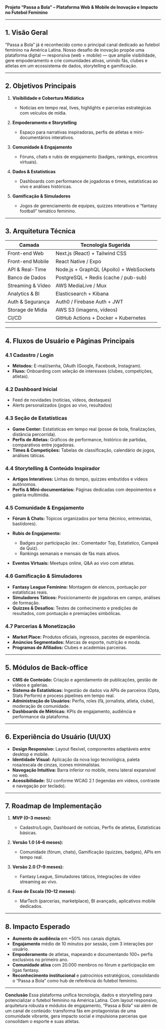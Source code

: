 **Projeto “Passa a Bola” – Plataforma Web & Mobile de Inovação e Impacto no Futebol Feminino**

---

## 1. Visão Geral

“Passa a Bola” já é reconhecido como o principal canal dedicado ao futebol feminino na América Latina. Nosso desafio de inovação propõe uma plataforma digital — responsiva (web + mobile) — que amplie visibilidade, gere empoderamento e crie comunidades ativas, unindo fãs, clubes e atletas em um ecossistema de dados, storytelling e gamificação.

---

## 2. Objetivos Principais

1. **Visibilidade e Cobertura Midiática**

   * Notícias em tempo real, lives, highlights e parcerias estratégicas com veículos de mídia.
2. **Empoderamento e Storytelling**

   * Espaço para narrativas inspiradoras, perfis de atletas e mini-documentários interativos.
3. **Comunidade & Engajamento**

   * Fóruns, chats e rubis de engajamento (badges, rankings, encontros virtuais).
4. **Dados & Estatísticas**

   * Dashboards com performance de jogadoras e times, estatísticas ao vivo e análises históricas.
5. **Gamificação & Simuladores**

   * Jogos de gerenciamento de equipes, quizzes interativos e “fantasy football” temático feminino.

---

## 3. Arquitetura Técnica

| Camada            | Tecnologia Sugerida                     |
| ----------------- | --------------------------------------- |
| Front-end Web     | Next.js (React) + Tailwind CSS          |
| Front-end Mobile  | React Native / Expo                     |
| API & Real-Time   | Node.js + GraphQL (Apollo) + WebSockets |
| Banco de Dados    | PostgreSQL + Redis (cache / pub-sub)    |
| Streaming & Vídeo | AWS MediaLive / Mux                     |
| Analytics & BI    | Elasticsearch + Kibana                  |
| Auth & Segurança  | Auth0 / Firebase Auth + JWT             |
| Storage de Mídia  | AWS S3 (imagens, vídeos)                |
| CI/CD             | GitHub Actions + Docker + Kubernetes    |

---

## 4. Fluxos de Usuário e Páginas Principais

### 4.1 Cadastro / Login

* **Métodos:** E-mail/senha, OAuth (Google, Facebook, Instagram).
* **Fluxo:** Onboarding com seleção de interesses (clubes, competições, atletas).

### 4.2 Dashboard Inicial

* Feed de novidades (notícias, vídeos, destaques)
* Alerts personalizados (jogos ao vivo, resultados)

### 4.3 Seção de Estatísticas

* **Game Center:** Estatísticas em tempo real (posse de bola, finalizações, distância percorrida).
* **Perfis de Atletas:** Gráficos de performance, histórico de partidas, comparativos entre jogadoras.
* **Times & Competições:** Tabelas de classificação, calendário de jogos, análises táticas.

### 4.4 Storytelling & Conteúdo Inspirador

* **Artigos Interativos:** Linhas do tempo, quizzes embutidos e vídeos autônomos.
* **Perfis & Mini-documentários:** Páginas dedicadas com depoimentos e galeria multimídia.

### 4.5 Comunidade & Engajamento

* **Fórum & Chats:** Tópicos organizados por tema (técnico, entrevistas, bastidores).
* **Rubis de Engajamento:**

  * Badges por participação (ex.: Comentador Top, Estatístico, Campeã de Quiz).
  * Rankings semanais e mensais de fãs mais ativos.
* **Eventos Virtuais:** Meetups online, Q\&A ao vivo com atletas.

### 4.6 Gamificação & Simuladores

* **Fantasy League Feminino:** Montagem de elencos, pontuação por estatísticas reais.
* **Simuladores Táticos:** Posicionamento de jogadoras em campo, análises de formação.
* **Quizzes & Desafios:** Testes de conhecimento e predições de resultados, com pontuação e premiações simbólicas.

### 4.7 Parcerias & Monetização

* **Market Place:** Produtos oficiais, ingressos, pacotes de experiência.
* **Anúncios Segmentados:** Marcas de esporte, nutrição e moda.
* **Programas de Afiliados:** Clubes e academias parceiras.

---

## 5. Módulos de Back-office

* **CMS de Conteúdo:** Criação e agendamento de publicações, gestão de vídeos e galerias.
* **Sistema de Estatísticas:** Ingestão de dados via APIs de parceiros (Opta, Stats Perform) e process pipelines em tempo real.
* **Administração de Usuários:** Perfis, roles (fã, jornalista, atleta, clube), moderação de comunidade.
* **Dashboards de Métricas:** KPIs de engajamento, audiência e performance da plataforma.

---

## 6. Experiência do Usuário (UI/UX)

* **Design Responsivo:** Layout flexível, componentes adaptáveis entre desktop e mobile.
* **Identidade Visual:** Aplicação da nova logo tecnológica, paleta rosa/escala de cinzas, ícones minimalistas.
* **Navegação Intuitiva:** Barra inferior no mobile, menu lateral expansível no web.
* **Acessibilidade:** SU conforme WCAG 2.1 (legendas em vídeos, contraste e navegação por teclado).

---

## 7. Roadmap de Implementação

1. **MVP (0–3 meses):**

   * Cadastro/Login, Dashboard de notícias, Perfis de atletas, Estatísticas básicas.
2. **Versão 1.0 (4–6 meses):**

   * Comunidade (fórum, chats), Gamificação (quizzes, badges), APIs em tempo real.
3. **Versão 2.0 (7–9 meses):**

   * Fantasy League, Simuladores táticos, Integrações de vídeo streaming ao vivo.
4. **Fase de Escala (10–12 meses):**

   * MarTech (parcerias, marketplace), BI avançado, aplicativos mobile dedicados.

---

## 8. Impacto Esperado

* **Aumento de audiência** em +50% nos canais digitais.
* **Engajamento** médio de 10 minutos por sessão, com 3 interações por usuário.
* **Empoderamento** de atletas, mapeando e documentando 100+ perfis exclusivos no primeiro ano.
* **Comunidade ativa** com 20.000 membros no fórum e participação em ligas fantasy.
* **Reconhecimento institucional** e patrocínios estratégicos, consolidando o “Passa a Bola” como hub de referência do futebol feminino.

---

**Conclusão**
Essa plataforma unifica tecnologia, dados e storytelling para potencializar o futebol feminino na América Latina. Com layout responsivo, arquitetura robusta e módulos de engajamento, “Passa a Bola” vai além de um canal de conteúdo: transforma fãs em protagonistas de uma comunidade vibrante, gera impacto social e impulsiona parcerias que consolidam o esporte e suas atletas.
